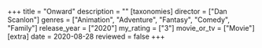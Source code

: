 +++
title = "Onward"
description = ""
[taxonomies]
director = ["Dan Scanlon"] 
genres = ["Animation", "Adventure", "Fantasy", "Comedy", "Family"]
release_year = ["2020"]
my_rating = ["3"]
movie_or_tv = ["Movie"]
[extra]
date = 2020-08-28
reviewed = false
+++

